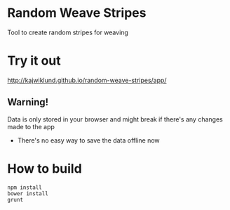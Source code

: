 Random Weave Stripes
====================

Tool to create random stripes for weaving

# Try it out
http://kajwiklund.github.io/random-weave-stripes/app/

## Warning!
Data is only stored in your browser and might break if there's any changes made to the app
* There's no easy way to save the data offline now
 

# How to build

```shell
npm install
bower install
grunt
```
